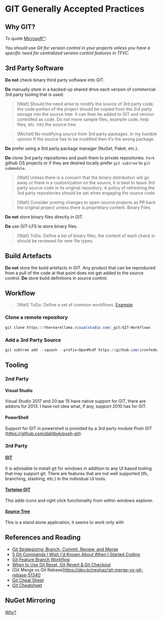 ﻿# GIT Generally Accepted Practices

## Why GIT?

To quote  [Microsoft&trade;](https://docs.microsoft.com/en-us/vsts/tfvc/comparison-git-tfvc?view=vsts#which-version-control-system-should-i-use):

_You should use Git for version control in your projects unless you have a specific need for centralized version control features in TFVC._

## 3rd Party Software

**Do not** check binary third party software into GIT.

**Do** manually store in a backed-up shared drive each version of commercial 3rd party tooling that is used.

> [Walt] Should the need arise to modify the source of 3rd party code, the code portion of the project should be copied from the 3rd party storage into the source tree.  It can then be added to GIT and version controlled as code.  Do not move sample files, example code, help files, etc. into the source tree.

> [Michel] No modifying source from 3rd party packages. In my humble opinion If the source has to be modified then it’s the wrong package.

**Do** prefer using a 3rd party package manager (NuGet, Paket, etc.).

**Do** clone 3rd party repositories and push them to private repositories.  `Fork` github OS projects or if they are desired locally prefer `git subtree` to `git submodule`.

> [Walt] Unless there is a concern that the binary distribution will go away or there is a customization on the source, it is best to leave 3rd party source code in its original repository.  A policy of refreshing the 3rd party repositories should be set when engaging the source code.

>[Walt] Consider posting changes to open-source projects as PR back the original project unless there is proprietary content.
Binary Files

**Do not** store binary files directly in GIT.

**Do** use GIT-LFS to store binary files.

> [Walt] ToDo: Define a list of binary files, the content of each check in should be reviewed for new file types.

## Build Artefacts

**Do not** store the build artefacts in GIT.  Any product that can be reproduced from a pull of the code at that point does not get added to the source control.
**Do** store build definitions in source control.

## Workflow

> [Walt] ToDo: Define a set of common workflows. [Example](https://therearellama.visualstudio.com/GIT-Workflows)

### Clone a remote repository

```ps1
git clone https://therearellama.visualstudio.com/_git/GIT-Workflows
```

### Add a 3rd Party Source

```ps1
git subtree add --squash --prefix=OpenMcdf https://github.com/ironfede/openmcdf.git master
```

## Tooling

### 2nd Party

#### Visual Studio

Visual Studio 2017 and 20:qw
15 have native support for GIT, there are addons for 2013.  I have not idea what, if any, support 2010 has for GIT.

#### PowerShell

Support for GIT in powershell is provided by a 3rd party module Posh GIT (https://github.com/dahlbyk/posh-git).

### 3rd Party

#### [GIT](https://git-scm.com)

It is advisable to install git for windows in addition to any UI based tooling that may support git.  There are features that are not well supported (lfs, branching, stashing, etc.) in the individual UI tools.

#### [Tortoise GIT](https://tortoisegit.org)

This adds icons and right click functionality from within windows explorer.

#### [Source Tree](https://www.sourcetreeapp.com)

This is a stand alone application, it seems to work only with 

## References and Reading

- [Git Strategizing: Branch, Commit, Review, and Merge](https://www.red-gate.com/simple-talk/dotnet/net-framework/git-strategizing-branch-commit-review-merge/)
- [5 Git Commands I Wish I'd Known About When I Started Coding](https://www.netguru.co/codestories/5-git-commands-i-wish-i-knew-about-when-i-started-coding)
- [Git Feature Branch Workflow](https://www.atlassian.com/git/tutorials/comparing-workflows/feature-branch-workflow)
- [When to Use Git Reset, Git Revert & Git Checkout](https://dev.to/neshaz/when-to-use-git-reset-git-revert--git-checkout-18je)
- [Git Merge vs Git Rebase]https://dev.to/neshaz/git-merge-vs-git-rebase-5134()
- [Git Cheat Sheet](https://www.git-tower.com/blog/git-cheat-sheet)
- [Git Cheatsheet](https://ndpsoftware.com/git-cheatsheet.html)

## NuGet Mirroring

[Why?](https://blog.maartenballiauw.be/post/2016/03/23/someone-broke-the-internet!-or-why-you-may-want-to-mirror-your-dependencies.html)
